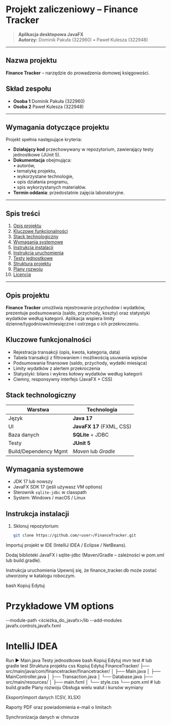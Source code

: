 # **Projekt zaliczeniowy – Finance Tracker**

> **Aplikacja desktopowa JavaFX**  
> **Autorzy:** Dominik Pakuła (322960) • Paweł Kulesza (322948)

---

## **Nazwa projektu**
**Finance Tracker** – narzędzie do prowadzenia domowej księgowości.

## **Skład zespołu**
- **Osoba 1** Dominik Pakuła (322960)  
- **Osoba 2** Paweł Kulesza (322948)

---

## **Wymagania dotyczące projektu**
Projekt spełnia następujące kryteria:

- **Działający kod** przechowywany w repozytorium, zawierający testy jednostkowe (JUnit 5).
- **Dokumentacja** obejmująca:  
  • autorów,  
  • tematykę projektu,  
  • wykorzystane technologie,  
  • opis działania programu,  
  • spis wykorzystanych materiałów.  
- **Termin oddania**: przedostatnie zajęcia laboratoryjne.

---

## **Spis treści**
1. [Opis projektu](#opis-projektu)  
2. [Kluczowe funkcjonalności](#kluczowe-funkcjonalności)  
3. [Stack technologiczny](#stack-technologiczny)  
4. [Wymagania systemowe](#wymagania-systemowe)  
5. [Instrukcja instalacji](#instrukcja-instalacji)  
6. [Instrukcja uruchomienia](#instrukcja-uruchomienia)  
7. [Testy jednostkowe](#testy-jednostkowe)  
8. [Struktura projektu](#struktura-projektu)  
9. [Plany rozwoju](#plany-rozwoju)  
10. [Licencja](#licencja)

---

## Opis projektu
**Finance Tracker** umożliwia rejestrowanie przychodów i wydatków, prezentuje podsumowania (saldo, przychody, koszty) oraz statystyki wydatków według kategorii. Aplikacja wspiera limity dzienne/tygodniowe/miesięczne i ostrzega o ich przekroczeniu.

## Kluczowe funkcjonalności
- Rejestracja transakcji (opis, kwota, kategoria, data)
- Tabela transakcji z filtrowaniem i możliwością usuwania wpisów
- Podsumowania finansowe (saldo, przychody, wydatki miesiąca)
- Limity wydatków z alertem przekroczenia
- Statystyki: bilans i wykres kołowy wydatków według kategorii
- Ciemny, responsywny interfejs (JavaFX + CSS)

## Stack technologiczny
| Warstwa        | Technologia |
|----------------|-------------|
| Język          | **Java 17** |
| UI             | **JavaFX 17** (FXML, CSS) |
| Baza danych    | **SQLite** + JDBC |
| Testy          | **JUnit 5** |
| Build/Dependency Mgmt | *Maven* lub *Gradle* |

## Wymagania systemowe
- JDK 17 lub nowszy
- JavaFX SDK 17 (jeśli używasz VM options)
- Sterownik `sqlite-jdbc` w classpath
- System: Windows / macOS / Linux

## Instrukcja instalacji
1. Sklonuj repozytorium:
   ```bash
   git clone https://github.com/<user>/FinanceTracker.git
Importuj projekt w IDE (IntelliJ IDEA / Eclipse / NetBeans).

Dodaj biblioteki JavaFX i sqlite-jdbc (Maven/Gradle – zależności w pom.xml lub build.gradle).

Instrukcja uruchomienia
Upewnij się, że finance_tracker.db może zostać utworzony w katalogu roboczym.

bash
Kopiuj
Edytuj
# Przykładowe VM options
--module-path <ścieżka_do_javafx>/lib --add-modules javafx.controls,javafx.fxml

# IntelliJ IDEA
Run ▶ Main.java
Testy jednostkowe
bash
Kopiuj
Edytuj
mvn test    # lub  gradle test
Struktura projektu
css
Kopiuj
Edytuj
FinanceTracker/
├── src/main/java/com/financetracker/financetracker/
│   ├── Main.java
│   ├── MainController.java
│   ├── Transaction.java
│   └── Database.java
├── src/main/resources/
│   ├── main.fxml
│   └── style.css
└── pom.xml  # lub build.gradle
Plany rozwoju
Obsługa wielu walut i kursów wymiany

Eksport/import danych (CSV, XLSX)

Raporty PDF oraz powiadomienia e-mail o limitach

Synchronizacja danych w chmurze
